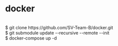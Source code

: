 # docker
<br/>
$ git clone https://github.com/SV-Team-B/docker.git
<br/>
$ git submodule update --recursive --remote --init
<br/>
$ docker-compose up -d

